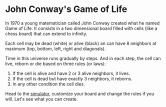 # John Conway's Game of Life

In 1970 a young matematician called John Conway created what he named Game of Life. It consists in a two dimensional board filled with cells (like a chess board) that can extend to infinity.

Each cell may be dead (white) or alive (black) an can have 8 neighbors at maximum (top, bottom, left, right and diagonals).

Time in this universe runs gradually by steps. And in each step, the cell can live, reborn or die based on three rules (or laws):

1. If the cell is alive and have 2 or 3 alive neighbors, it lives.
1. If the cell is dead but have exactly 3 neighbors, it reborns.
1. In any other condition the cell dies.

Head to the [simulator](/simulator), customize your board and change the rules if you will. Let's see what you can create.
